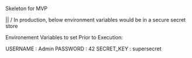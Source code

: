 Skeleton for MVP

||
\/  In production, below environment variables would be in a secure secret store 

Environement Variables to set Prior to Execution:

USERNAME : Admin
PASSWORD : 42
SECRET_KEY : supersecret